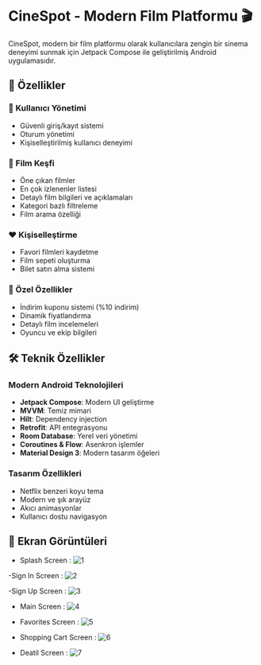 # CineSpot - Modern Film Platformu 🎬

CineSpot, modern bir film platformu olarak kullanıcılara zengin bir sinema deneyimi sunmak için Jetpack Compose ile geliştirilmiş Android uygulamasıdır.

## 🌟 Özellikler

### 🔐 Kullanıcı Yönetimi
- Güvenli giriş/kayıt sistemi
- Oturum yönetimi
- Kişiselleştirilmiş kullanıcı deneyimi

### 🎥 Film Keşfi
- Öne çıkan filmler
- En çok izlenenler listesi
- Detaylı film bilgileri ve açıklamaları
- Kategori bazlı filtreleme
- Film arama özelliği

### ❤️ Kişiselleştirme
- Favori filmleri kaydetme
- Film sepeti oluşturma
- Bilet satın alma sistemi

### 🎫 Özel Özellikler
- İndirim kuponu sistemi (%10 indirim)
- Dinamik fiyatlandırma
- Detaylı film incelemeleri
- Oyuncu ve ekip bilgileri

## 🛠 Teknik Özellikler

### Modern Android Teknolojileri
- **Jetpack Compose**: Modern UI geliştirme
- **MVVM**: Temiz mimari
- **Hilt**: Dependency injection
- **Retrofit**: API entegrasyonu
- **Room Database**: Yerel veri yönetimi
- **Coroutines & Flow**: Asenkron işlemler
- **Material Design 3**: Modern tasarım öğeleri

### Tasarım Özellikleri
- Netflix benzeri koyu tema
- Modern ve şık arayüz
- Akıcı animasyonlar
- Kullanıcı dostu navigasyon

## 📱 Ekran Görüntüleri

- Splash Screen :  ![1](https://github.com/user-attachments/assets/457c2a36-91ca-435d-9dc4-4c9a66684b6e)

-Sign In Screen : ![2](https://github.com/user-attachments/assets/b4c6f8e2-0b5a-4a33-b84d-8d43b5be7f76)

-Sign Up Screen : ![3](https://github.com/user-attachments/assets/92848bbd-57d4-4d2f-a3c3-50819ce5fdbd)

- Main Screen : ![4](https://github.com/user-attachments/assets/3f16f3a7-25bd-43b6-8f66-ca7c5036d6d3)

- Favorites Screen : ![5](https://github.com/user-attachments/assets/20fa9787-bff9-4757-985d-f7de134e3342)

- Shopping Cart Screen : ![6](https://github.com/user-attachments/assets/29c0576c-6a0b-47df-8d86-8d550e127ab3)

- Deatil Screen : ![7](https://github.com/user-attachments/assets/31a8fac5-2bf5-4619-ab6e-e22bd477cba9)

  
